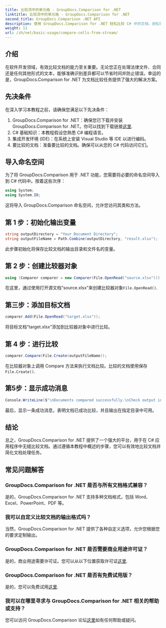 ```yaml
---
title: 比较流中的单元格 - GroupDocs.Comparison for .NET
linktitle: 比较流中的单元格 - GroupDocs.Comparison for .NET
second_title: GroupDocs.Comparison .NET API
description: 使用 GroupDocs.Comparison for .NET 轻松比较 C# 中的文档。轻松简化您的文档处理任务。
weight: 11
url: /zh/net/basic-usage/compare-cells-from-stream/
---
```

## 介绍
在软件开发领域，有效比较文档的能力至关重要。无论您正在处理法律文件、合同还是任何其他形式的文本，能够准确识别差异都可以节省时间并防止错误。幸运的是，GroupDocs.Comparison for .NET 为文档比较任务提供了强大的解决方案。
## 先决条件
在深入学习本教程之前，请确保您满足以下先决条件：
1.  GroupDocs.Comparison for .NET：确保您已下载并安装 GroupDocs.Comparison for .NET。你可以找到下载链接[这里](https://releases.groupdocs.com/comparison/net/).
2. C# 基础知识：本教程假设您熟悉 C# 编程语言。
3. 集成开发环境 (IDE)：在系统上安装 Visual Studio 等 IDE 以进行编码。
4. 要比较的文档：准备要比较的文档。确保可以从您的 C# 代码访问它们。

## 导入命名空间
为了将 GroupDocs.Comparison 用于 .NET 功能，您需要将必要的命名空间导入到 C# 代码中。按着这些次序：

```csharp
using System;
using System.IO;
```
这将导入 GroupDocs.Comparison 命名空间，允许您访问其类和方法。

## 第 1 步：初始化输出变量
```csharp
string outputDirectory = "Your Document Directory";
string outputFileName = Path.Combine(outputDirectory, "result.xlsx");
```
此步骤初始化将保存比较文档的输出目录和文件名的变量。
## 第 2 步：创建比较器对象
```csharp
using (Comparer comparer = new Comparer(File.OpenRead("source.xlsx")))
```
在这里，通过使用打开源文档“source.xlsx”来创建比较器对象`File.OpenRead()`.
## 第三步：添加目标文档
```csharp
comparer.Add(File.OpenRead("target.xlsx"));
```
将目标文档“target.xlsx”添加到比较器对象中进行比较。
## 第 4 步：进行比较
```csharp
comparer.Compare(File.Create(outputFileName));
```
在比较器对象上调用 Compare 方法来执行文档比较。比较的文档使用保存`File.Create()`.
## 第5步：显示成功消息
```csharp
Console.WriteLine($"\nDocuments compared successfully.\nCheck output in {outputDirectory}.");
```
最后，显示一条成功消息，表明文档已成功比较，并且输出在指定目录中可用。

## 结论
总之，GroupDocs.Comparison for .NET 提供了一个强大的平台，用于在 C# 应用程序中无缝比较文档。通过遵循本教程中概述的步骤，您可以有效地比较文档并简化文档处理任务。
## 常见问题解答
### GroupDocs.Comparison for .NET 是否与所有文档格式兼容？
是的，GroupDocs.Comparison for .NET 支持多种文档格式，包括 Word、Excel、PowerPoint、PDF 等。
### 我可以自定义比较文档的输出格式吗？
当然，GroupDocs.Comparison for .NET 提供了各种自定义选项，允许您根据您的要求定制输出。
### GroupDocs.Comparison for .NET 是否需要商业用途许可证？
是的，商业用途需要许可证。您可以从以下位置获取许可证[这里](https://purchase.groupdocs.com/buy).
### GroupDocs.Comparison for .NET 是否有免费试用版？
是的，您可以免费试用[这里](https://releases.groupdocs.com/).
### 我可以在哪里寻求与 GroupDocs.Comparison for .NET 相关的帮助或支持？
您可以访问 GroupDocs.Comparison 论坛[这里](https://forum.groupdocs.com/c/comparison/12)如有任何帮助或疑问。